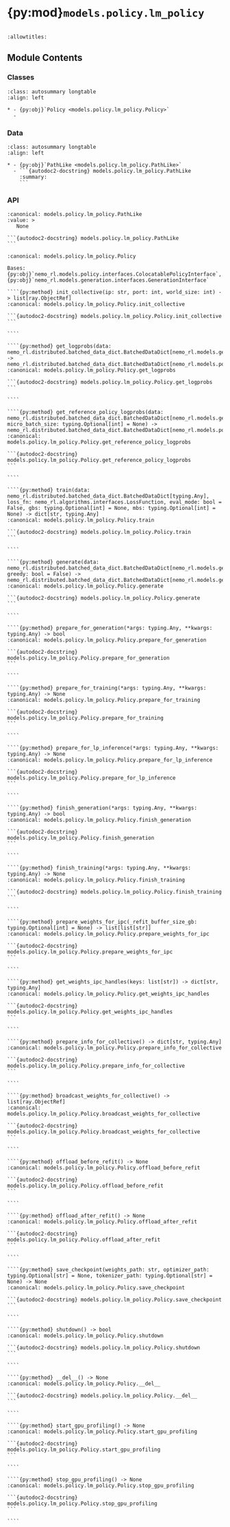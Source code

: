 # {py:mod}`models.policy.lm_policy`

```{py:module} models.policy.lm_policy
```

```{autodoc2-docstring} models.policy.lm_policy
:allowtitles:
```

## Module Contents

### Classes

````{list-table}
:class: autosummary longtable
:align: left

* - {py:obj}`Policy <models.policy.lm_policy.Policy>`
  -
````

### Data

````{list-table}
:class: autosummary longtable
:align: left

* - {py:obj}`PathLike <models.policy.lm_policy.PathLike>`
  - ```{autodoc2-docstring} models.policy.lm_policy.PathLike
    :summary:
    ```
````

### API

````{py:data} PathLike
:canonical: models.policy.lm_policy.PathLike
:value: >
   None

```{autodoc2-docstring} models.policy.lm_policy.PathLike
```

````

`````{py:class} Policy(cluster: nemo_rl.distributed.virtual_cluster.RayVirtualCluster, config: nemo_rl.models.policy.PolicyConfig, tokenizer: transformers.PreTrainedTokenizerBase, name_prefix: str = 'lm_policy', workers_per_node: typing.Optional[typing.Union[int, list[int]]] = None, init_optimizer: bool = True, weights_path: typing.Optional[models.policy.lm_policy.PathLike] = None, optimizer_path: typing.Optional[models.policy.lm_policy.PathLike] = None, init_reference_model: bool = True)
:canonical: models.policy.lm_policy.Policy

Bases: {py:obj}`nemo_rl.models.policy.interfaces.ColocatablePolicyInterface`, {py:obj}`nemo_rl.models.generation.interfaces.GenerationInterface`

````{py:method} init_collective(ip: str, port: int, world_size: int) -> list[ray.ObjectRef]
:canonical: models.policy.lm_policy.Policy.init_collective

```{autodoc2-docstring} models.policy.lm_policy.Policy.init_collective
```

````

````{py:method} get_logprobs(data: nemo_rl.distributed.batched_data_dict.BatchedDataDict[nemo_rl.models.generation.interfaces.GenerationDatumSpec]) -> nemo_rl.distributed.batched_data_dict.BatchedDataDict[nemo_rl.models.policy.interfaces.LogprobOutputSpec]
:canonical: models.policy.lm_policy.Policy.get_logprobs

```{autodoc2-docstring} models.policy.lm_policy.Policy.get_logprobs
```

````

````{py:method} get_reference_policy_logprobs(data: nemo_rl.distributed.batched_data_dict.BatchedDataDict[nemo_rl.models.generation.interfaces.GenerationDatumSpec], micro_batch_size: typing.Optional[int] = None) -> nemo_rl.distributed.batched_data_dict.BatchedDataDict[nemo_rl.models.policy.interfaces.ReferenceLogprobOutputSpec]
:canonical: models.policy.lm_policy.Policy.get_reference_policy_logprobs

```{autodoc2-docstring} models.policy.lm_policy.Policy.get_reference_policy_logprobs
```

````

````{py:method} train(data: nemo_rl.distributed.batched_data_dict.BatchedDataDict[typing.Any], loss_fn: nemo_rl.algorithms.interfaces.LossFunction, eval_mode: bool = False, gbs: typing.Optional[int] = None, mbs: typing.Optional[int] = None) -> dict[str, typing.Any]
:canonical: models.policy.lm_policy.Policy.train

```{autodoc2-docstring} models.policy.lm_policy.Policy.train
```

````

````{py:method} generate(data: nemo_rl.distributed.batched_data_dict.BatchedDataDict[nemo_rl.models.generation.interfaces.GenerationDatumSpec], greedy: bool = False) -> nemo_rl.distributed.batched_data_dict.BatchedDataDict[nemo_rl.models.generation.interfaces.GenerationOutputSpec]
:canonical: models.policy.lm_policy.Policy.generate

```{autodoc2-docstring} models.policy.lm_policy.Policy.generate
```

````

````{py:method} prepare_for_generation(*args: typing.Any, **kwargs: typing.Any) -> bool
:canonical: models.policy.lm_policy.Policy.prepare_for_generation

```{autodoc2-docstring} models.policy.lm_policy.Policy.prepare_for_generation
```

````

````{py:method} prepare_for_training(*args: typing.Any, **kwargs: typing.Any) -> None
:canonical: models.policy.lm_policy.Policy.prepare_for_training

```{autodoc2-docstring} models.policy.lm_policy.Policy.prepare_for_training
```

````

````{py:method} prepare_for_lp_inference(*args: typing.Any, **kwargs: typing.Any) -> None
:canonical: models.policy.lm_policy.Policy.prepare_for_lp_inference

```{autodoc2-docstring} models.policy.lm_policy.Policy.prepare_for_lp_inference
```

````

````{py:method} finish_generation(*args: typing.Any, **kwargs: typing.Any) -> bool
:canonical: models.policy.lm_policy.Policy.finish_generation

```{autodoc2-docstring} models.policy.lm_policy.Policy.finish_generation
```

````

````{py:method} finish_training(*args: typing.Any, **kwargs: typing.Any) -> None
:canonical: models.policy.lm_policy.Policy.finish_training

```{autodoc2-docstring} models.policy.lm_policy.Policy.finish_training
```

````

````{py:method} prepare_weights_for_ipc(_refit_buffer_size_gb: typing.Optional[int] = None) -> list[list[str]]
:canonical: models.policy.lm_policy.Policy.prepare_weights_for_ipc

```{autodoc2-docstring} models.policy.lm_policy.Policy.prepare_weights_for_ipc
```

````

````{py:method} get_weights_ipc_handles(keys: list[str]) -> dict[str, typing.Any]
:canonical: models.policy.lm_policy.Policy.get_weights_ipc_handles

```{autodoc2-docstring} models.policy.lm_policy.Policy.get_weights_ipc_handles
```

````

````{py:method} prepare_info_for_collective() -> dict[str, typing.Any]
:canonical: models.policy.lm_policy.Policy.prepare_info_for_collective

```{autodoc2-docstring} models.policy.lm_policy.Policy.prepare_info_for_collective
```

````

````{py:method} broadcast_weights_for_collective() -> list[ray.ObjectRef]
:canonical: models.policy.lm_policy.Policy.broadcast_weights_for_collective

```{autodoc2-docstring} models.policy.lm_policy.Policy.broadcast_weights_for_collective
```

````

````{py:method} offload_before_refit() -> None
:canonical: models.policy.lm_policy.Policy.offload_before_refit

```{autodoc2-docstring} models.policy.lm_policy.Policy.offload_before_refit
```

````

````{py:method} offload_after_refit() -> None
:canonical: models.policy.lm_policy.Policy.offload_after_refit

```{autodoc2-docstring} models.policy.lm_policy.Policy.offload_after_refit
```

````

````{py:method} save_checkpoint(weights_path: str, optimizer_path: typing.Optional[str] = None, tokenizer_path: typing.Optional[str] = None) -> None
:canonical: models.policy.lm_policy.Policy.save_checkpoint

```{autodoc2-docstring} models.policy.lm_policy.Policy.save_checkpoint
```

````

````{py:method} shutdown() -> bool
:canonical: models.policy.lm_policy.Policy.shutdown

```{autodoc2-docstring} models.policy.lm_policy.Policy.shutdown
```

````

````{py:method} __del__() -> None
:canonical: models.policy.lm_policy.Policy.__del__

```{autodoc2-docstring} models.policy.lm_policy.Policy.__del__
```

````

````{py:method} start_gpu_profiling() -> None
:canonical: models.policy.lm_policy.Policy.start_gpu_profiling

```{autodoc2-docstring} models.policy.lm_policy.Policy.start_gpu_profiling
```

````

````{py:method} stop_gpu_profiling() -> None
:canonical: models.policy.lm_policy.Policy.stop_gpu_profiling

```{autodoc2-docstring} models.policy.lm_policy.Policy.stop_gpu_profiling
```

````

`````
